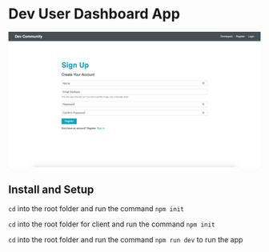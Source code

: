 # Dev User Dashboard App

![Dev User Dashboard App](/img/dev-user-dashboard.jpeg 'Dev User Dashboard App')

## Install and Setup

`cd` into the root folder and run the command `npm init`

`cd` into the root folder for client and run the command `npm init`

`cd` into the root folder and run the command `npm run dev` to run the app
